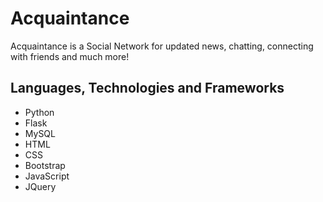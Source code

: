 # Acquaintance  


Acquaintance is a Social Network for updated news, chatting, connecting with friends and much more!

## Languages, Technologies and Frameworks
- Python
- Flask
- MySQL
- HTML
- CSS
- Bootstrap
- JavaScript
- JQuery
